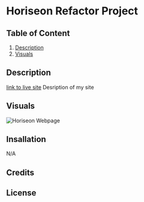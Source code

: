 # Horiseon Refactor Project

## Table of Content
1. [Description](#description)
2. [Visuals](#visuals)


## Description
[link to live site](url)
Desription of my site

## Visuals
![Horiseon Webpage](./assets/images/horiseon-webpage-image.png)

## Insallation

N/A

## Credits

## License